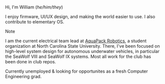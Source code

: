 Hi, I'm William (_he/him/they_)

I enjoy firmware, UI/UX design, and making the world easier to use. I also contribute to elementary OS.

> [!NOTE]
> I am the current electrical team lead at [AquaPack Robotics](https://aquapackrobotics.org), a student organization at North Carolina State University.
> There, I've been focused on high-level system design for autonomous underwater vehicles, in particular the SeaWolf VIII and SeaWolf IX systems.
> Most all work for the club has been done in club repos.

Currently unemployed & looking for opportunites as a fresh Computer Engineering grad.
